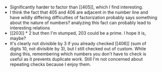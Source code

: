- Significantly harder to factor than [[405]], which I find interesting.
- I think the fact that 405 and 406 are adjacent in the number line and have wildly differing difficulties of factorization probably says something about the nature of numbers? analyzing this fact can probably lead to interesting relations
- [[203]] * 2 but then I'm stumped, 203 could be a prime. I hope it is, maybe?
- It's clearly not divisible by 3 if you already checked [[406]] (sum of digits 10, not divisible by 3), but I still checked out of custom. While doing this, remembering which numbers you don't have to check is useful as it prevents duplicate work. Still I'm not concerned about repeating checks because I enjoy them.
